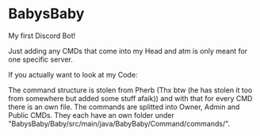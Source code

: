 # BabysBaby
My first Discord Bot!

Just adding any CMDs that come into my Head and atm is only meant for one specific server.

If you actually want to look at my Code:

The command structure is stolen from Pherb (Thx btw (he has stolen it too from somewhere but added some stuff afaik)) and with that for every CMD there is an own file.
The commands are splitted into Owner, Admin and Public CMDs. They each have an own folder under "BabysBaby/Baby/src/main/java/BabyBaby/Command/commands/". 

